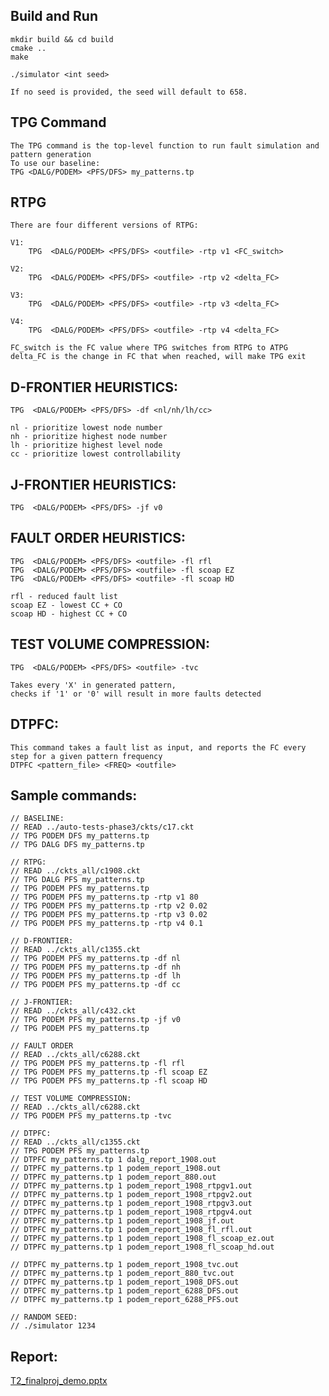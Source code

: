 ## Build and Run
    mkdir build && cd build
    cmake ..
    make
    
    ./simulator <int seed>
    
    If no seed is provided, the seed will default to 658.

## TPG Command
    The TPG command is the top-level function to run fault simulation and pattern generation
    To use our baseline:
    TPG <DALG/PODEM> <PFS/DFS> my_patterns.tp


## RTPG
    There are four different versions of RTPG:

    V1:
        TPG  <DALG/PODEM> <PFS/DFS> <outfile> -rtp v1 <FC_switch>

    V2:
        TPG  <DALG/PODEM> <PFS/DFS> <outfile> -rtp v2 <delta_FC>

    V3:
        TPG  <DALG/PODEM> <PFS/DFS> <outfile> -rtp v3 <delta_FC>

    V4:
        TPG  <DALG/PODEM> <PFS/DFS> <outfile> -rtp v4 <delta_FC>

    FC_switch is the FC value where TPG switches from RTPG to ATPG
    delta_FC is the change in FC that when reached, will make TPG exit


## D-FRONTIER HEURISTICS:

    TPG  <DALG/PODEM> <PFS/DFS> -df <nl/nh/lh/cc> 

    nl - prioritize lowest node number
    nh - prioritize highest node number
    lh - prioritize highest level node
    cc - prioritize lowest controllability


## J-FRONTIER HEURISTICS:

    TPG  <DALG/PODEM> <PFS/DFS> -jf v0


## FAULT ORDER HEURISTICS:

    TPG  <DALG/PODEM> <PFS/DFS> <outfile> -fl rfl
    TPG  <DALG/PODEM> <PFS/DFS> <outfile> -fl scoap EZ
    TPG  <DALG/PODEM> <PFS/DFS> <outfile> -fl scoap HD

    rfl - reduced fault list
    scoap EZ - lowest CC + CO
    scoap HD - highest CC + CO


## TEST VOLUME COMPRESSION:

    TPG  <DALG/PODEM> <PFS/DFS> <outfile> -tvc

    Takes every 'X' in generated pattern, 
    checks if '1' or '0' will result in more faults detected


## DTPFC:
    This command takes a fault list as input, and reports the FC every step for a given pattern frequency
    DTPFC <pattern_file> <FREQ> <outfile>


## Sample commands:

    // BASELINE:
    // READ ../auto-tests-phase3/ckts/c17.ckt
    // TPG PODEM DFS my_patterns.tp
    // TPG DALG DFS my_patterns.tp

    // RTPG:
    // READ ../ckts_all/c1908.ckt
    // TPG DALG PFS my_patterns.tp
    // TPG PODEM PFS my_patterns.tp
    // TPG PODEM PFS my_patterns.tp -rtp v1 80
    // TPG PODEM PFS my_patterns.tp -rtp v2 0.02
    // TPG PODEM PFS my_patterns.tp -rtp v3 0.02
    // TPG PODEM PFS my_patterns.tp -rtp v4 0.1

    // D-FRONTIER:
    // READ ../ckts_all/c1355.ckt
    // TPG PODEM PFS my_patterns.tp -df nl
    // TPG PODEM PFS my_patterns.tp -df nh
    // TPG PODEM PFS my_patterns.tp -df lh
    // TPG PODEM PFS my_patterns.tp -df cc

    // J-FRONTIER:
    // READ ../ckts_all/c432.ckt
    // TPG PODEM PFS my_patterns.tp -jf v0
    // TPG PODEM PFS my_patterns.tp

    // FAULT ORDER
    // READ ../ckts_all/c6288.ckt
    // TPG PODEM PFS my_patterns.tp -fl rfl
    // TPG PODEM PFS my_patterns.tp -fl scoap EZ
    // TPG PODEM PFS my_patterns.tp -fl scoap HD

    // TEST VOLUME COMPRESSION:
    // READ ../ckts_all/c6288.ckt
    // TPG PODEM PFS my_patterns.tp -tvc

    // DTPFC:
    // READ ../ckts_all/c1355.ckt
    // TPG PODEM PFS my_patterns.tp
    // DTPFC my_patterns.tp 1 dalg_report_1908.out
    // DTPFC my_patterns.tp 1 podem_report_1908.out
    // DTPFC my_patterns.tp 1 podem_report_880.out
    // DTPFC my_patterns.tp 1 podem_report_1908_rtpgv1.out
    // DTPFC my_patterns.tp 1 podem_report_1908_rtpgv2.out
    // DTPFC my_patterns.tp 1 podem_report_1908_rtpgv3.out
    // DTPFC my_patterns.tp 1 podem_report_1908_rtpgv4.out
    // DTPFC my_patterns.tp 1 podem_report_1908_jf.out
    // DTPFC my_patterns.tp 1 podem_report_1908_fl_rfl.out
    // DTPFC my_patterns.tp 1 podem_report_1908_fl_scoap_ez.out
    // DTPFC my_patterns.tp 1 podem_report_1908_fl_scoap_hd.out

    // DTPFC my_patterns.tp 1 podem_report_1908_tvc.out
    // DTPFC my_patterns.tp 1 podem_report_880_tvc.out
    // DTPFC my_patterns.tp 1 podem_report_1908_DFS.out
    // DTPFC my_patterns.tp 1 podem_report_6288_DFS.out
    // DTPFC my_patterns.tp 1 podem_report_6288_PFS.out

    // RANDOM SEED:
    // ./simulator 1234


## Report:
[T2_finalproj_demo.pptx](https://github.com/user-attachments/files/20559787/T2_finalproj_demo.pptx)

